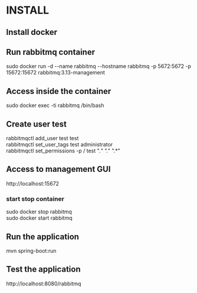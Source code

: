 # INSTALL
## Install docker
## Run rabbitmq container
sudo docker run -d --name rabbitmq --hostname rabbitmq -p 5672:5672 -p 15672:15672 rabbitmq:3.13-management
## Access inside the container
sudo docker exec -ti rabbitmq /bin/bash <br />
## Create user test
rabbitmqctl add_user test test <br />
rabbitmqctl set_user_tags test administrator <br />
rabbitmqctl set_permissions -p / test ".*" ".*" ".*" <br />
## Access to management GUI
http://localhost:15672 <br />
### start stop container
sudo docker stop rabbitmq <br />
sudo docker start rabbitmq <br />
## Run the application
mvn spring-boot:run <br />
## Test the application
http://localhost:8080/rabbitmq

